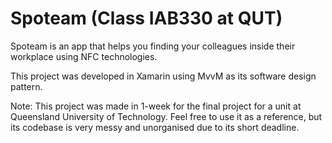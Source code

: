 # Spoteam (Class IAB330 at QUT)
Spoteam is an app that helps you finding your colleagues inside their workplace using NFC technologies. 

This project was developed in Xamarin using MvvM as its software design pattern.

Note: This project was made in 1-week for the final project for a unit at Queensland University of Technology. Feel free to use it as a reference, but its codebase is very messy and unorganised due to its short deadline.
